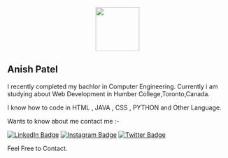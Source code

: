 <div id="header" align="center">
  <img src="https://media.giphy.com/media/M9gbBd9nbDrOTu1Mqx/giphy.gif" width="100"/>
</div>

## Anish Patel 

I recently completed my bachlor in Computer Engineering. Currently i am studying about Web Development in Humber College,Toronto,Canada.

I know how to code in HTML , JAVA , CSS , PYTHON and Other Language.

Wants to know about me contact me :- 
<div id="badges">
  <a href="https://www.linkedin.com/in/anish1507/"><img src="https://img.shields.io/badge/LinkedIn-blue?style=for-the-badge&logo=linkedin&logoColor=white" alt="LinkedIn Badge"/></a>
  <a href="https://www.instagram.com/_im_anish__007/"><img src="https://img.shields.io/badge/Instagram-red?style=for-the-badge&logo=Instagram&logoColor=purple" alt="Instagram Badge"/></a>
  <a href="https://twitter.com/ANSpa2707"><img src="https://img.shields.io/badge/Twitter-blue?style=for-the-badge&logo=twitter&logoColor=white" alt="Twitter Badge"/></div></a>

Feel Free to Contact.   





<!--
**anish9243/anish9243** is a ✨ _special_ ✨ repository because its `README.md` (this file) appears on your GitHub profile.

Here are some ideas to get you started:

- 🔭 I’m currently working on ...
- 🌱 I’m currently learning ...
- 👯 I’m looking to collaborate on ...
- 🤔 I’m looking for help with ...
- 💬 Ask me about ...
- 📫 How to reach me: ...
- 😄 Pronouns: ...
- ⚡ Fun fact: ...
-->
